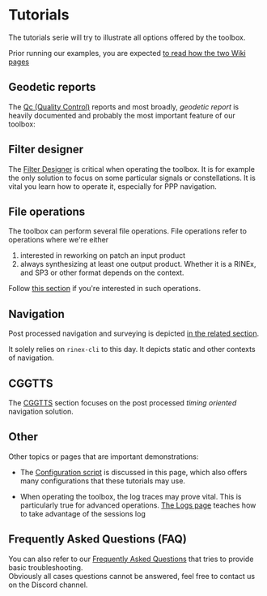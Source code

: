 Tutorials
=========

The tutorials serie will try to illustrate all options offered by the toolbox.

Prior running our examples, you are expected 
[to read how the two Wiki pages](https://github.com/georust/wiki)

## Geodetic reports

The [Qc (Quality Control)](./QC) reports and most broadly, _geodetic report_ 
is heavily documented and probably the most important feature
of our toolbox: 

## Filter designer

The [Filter Designer](./Filter) is critical when operating the toolbox.
It is for example the only solution to focus on some particular signals
or constellations. It is vital you learn how to operate it, especially
for PPP navigation.

## File operations

The toolbox can perform several file operations.
File operations refer to operations where we're either

1. interested in reworking on patch an input product
2. always synthesizing at least one output product.
Whether it is a RINEx, and SP3 or other format depends on the context.

Follow [this section](./FOPS) if you're interested in such operations.

## Navigation

Post processed navigation and surveying is depicted [in the related section](./NAV).

It solely relies on `rinex-cli` to this day. It depicts static and other contexts
of navigation.

## CGGTTS

The [CGGTTS](./CGGTTS) section focuses on the post processed _timing oriented_ navigation solution.

## Other

Other topics or pages that are important demonstrations:

- The [Configuration script](./CONFIG/README.md) is discussed in this page,
which also offers many configurations that these tutorials may use.

- When operating the toolbox, the log traces may prove vital.
This is particularly true for advanced operations. [The Logs page](./Logs) teaches how to
take advantage of the sessions log

## Frequently Asked Questions (FAQ)

You can also refer to our [Frequently Asked Questions](./FAQ.md) that tries to provide basic troubleshooting.  
Obviously all cases questions cannot be answered, feel free to contact us on the Discord channel.
